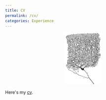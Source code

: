 ```yaml
---
title: CV
permalink: /cv/
categories: Experience
---
```


<figure><center>
  <img width="120" src="/images/Purkinje_cell_by_Cajal.png" data-action="zoom"/>
</center></figure>

Here's my [cv](https://bjmedina.github.io/images/pdf/bjm_cv.pdf).


